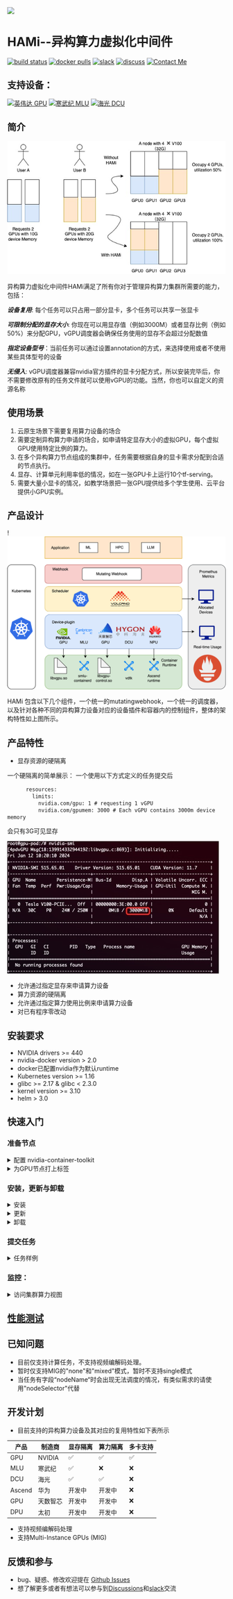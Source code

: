 <img src="https://github.com/4paradigm/k8s-vgpu-scheduler/blob/libopensource/HAMi.jpg" width="200px">

# HAMi--异构算力虚拟化中间件

[![build status](https://github.com/4paradigm/k8s-vgpu-scheduler/actions/workflows/main.yml/badge.svg)](https://github.com/4paradigm/k8s-vgpu-scheduler/actions/workflows/build.yml)
[![docker pulls](https://img.shields.io/docker/pulls/4pdosc/k8s-vgpu.svg)](https://hub.docker.com/r/4pdosc/k8s-vgpu)
[![slack](https://img.shields.io/badge/Slack-Join%20Slack-blue)](https://join.slack.com/t/k8s-device-plugin/shared_invite/zt-oi9zkr5c-LsMzNmNs7UYg6usc0OiWKw)
[![discuss](https://img.shields.io/badge/Discuss-Ask%20Questions-blue)](https://github.com/4paradigm/k8s-device-plugin/discussions)
[![Contact Me](https://img.shields.io/badge/Contact%20Me-blue)](https://github.com/4paradigm/k8s-vgpu-scheduler#contact)

## 支持设备：

[![英伟达 GPU](https://img.shields.io/badge/Nvidia-GPU-blue)](https://github.com/4paradigm/k8s-vgpu-scheduler#preparing-your-gpu-nodes)
[![寒武纪 MLU](https://img.shields.io/badge/寒武纪-Mlu-blue)](docs/cambricon-mlu-support_cn.md)
[![海光 DCU](https://img.shields.io/badge/海光-DCU-blue)](docs/hygon-dcu-support.md)

## 简介

![img](./imgs/example.jpg)

异构算力虚拟化中间件HAMi满足了所有你对于管理异构算力集群所需要的能力，包括：

***设备复用***: 每个任务可以只占用一部分显卡，多个任务可以共享一张显卡

***可限制分配的显存大小***: 你现在可以用显存值（例如3000M）或者显存比例（例如50%）来分配GPU，vGPU调度器会确保任务使用的显存不会超过分配数值

***指定设备型号***：当前任务可以通过设置annotation的方式，来选择使用或者不使用某些具体型号的设备

***无侵入***:  vGPU调度器兼容nvidia官方插件的显卡分配方式，所以安装完毕后，你不需要修改原有的任务文件就可以使用vGPU的功能。当然，你也可以自定义的资源名称

## 使用场景

1. 云原生场景下需要复用算力设备的场合
2. 需要定制异构算力申请的场合，如申请特定显存大小的虚拟GPU，每个虚拟GPU使用特定比例的算力。
3. 在多个异构算力节点组成的集群中，任务需要根据自身的显卡需求分配到合适的节点执行。
4. 显存、计算单元利用率低的情况，如在一张GPU卡上运行10个tf-serving。
5. 需要大量小显卡的情况，如教学场景把一张GPU提供给多个学生使用、云平台提供小GPU实例。

## 产品设计

!<img src="./imgs/arch.png" width = "600" /> 

HAMi 包含以下几个组件，一个统一的mutatingwebhook，一个统一的调度器，以及针对各种不同的异构算力设备对应的设备插件和容器内的控制组件，整体的架构特性如上图所示。

## 产品特性

- 显存资源的硬隔离

一个硬隔离的简单展示：
一个使用以下方式定义的任务提交后
```
      resources:
        limits:
          nvidia.com/gpu: 1 # requesting 1 vGPU
          nvidia.com/gpumem: 3000 # Each vGPU contains 3000m device memory
```
会只有3G可见显存

![img](./imgs/hard_limit.jpg)

- 允许通过指定显存来申请算力设备
- 算力资源的硬隔离
- 允许通过指定算力使用比例来申请算力设备
- 对已有程序零改动

## 安装要求

* NVIDIA drivers >= 440
* nvidia-docker version > 2.0 
* docker已配置nvidia作为默认runtime
* Kubernetes version >= 1.16
* glibc >= 2.17 & glibc < 2.3.0
* kernel version >= 3.10
* helm > 3.0 

## 快速入门

### 准备节点

<details> <summary> 配置 nvidia-container-toolkit </summary>

### GPU节点准备

以下步骤要在所有GPU节点执行,这份README文档假定GPU节点已经安装NVIDIA驱动。它还假设您已经安装docker或container并且需要将nvidia-container-runtime配置为要使用的默认低级运行时。

安装步骤举例：

####
```
# 加入套件仓库
distribution=$(. /etc/os-release;echo $ID$VERSION_ID)
curl -s -L https://nvidia.github.io/libnvidia-container/gpgkey | sudo apt-key add -
curl -s -L https://nvidia.github.io/libnvidia-container/$distribution/libnvidia-container.list | sudo tee /etc/apt/sources.list.d/libnvidia-container.list

sudo apt-get update && sudo apt-get install -y nvidia-container-toolkit
```

##### 配置docker
你需要在节点上将nvidia runtime做为你的docker runtime预设值。我们将编辑docker daemon的配置文件，此文件通常在`/etc/docker/daemon.json`路径：

```
{
    "default-runtime": "nvidia",
    "runtimes": {
        "nvidia": {
            "path": "/usr/bin/nvidia-container-runtime",
            "runtimeArgs": []
        }
    }
}
```
```
systemctl daemon-reload && systemctl restart docker
```
##### 配置containerd
你需要在节点上将nvidia runtime做为你的containerd runtime预设值。我们将编辑containerd daemon的配置文件，此文件通常在`/etc/containerd/config.toml`路径
```
version = 2
[plugins]
  [plugins."io.containerd.grpc.v1.cri"]
    [plugins."io.containerd.grpc.v1.cri".containerd]
      default_runtime_name = "nvidia"

      [plugins."io.containerd.grpc.v1.cri".containerd.runtimes]
        [plugins."io.containerd.grpc.v1.cri".containerd.runtimes.nvidia]
          privileged_without_host_devices = false
          runtime_engine = ""
          runtime_root = ""
          runtime_type = "io.containerd.runc.v2"
          [plugins."io.containerd.grpc.v1.cri".containerd.runtimes.nvidia.options]
            BinaryName = "/usr/bin/nvidia-container-runtime"
```
```
systemctl daemon-reload && systemctl restart containerd
```

</details>

<details> <summary> 为GPU节点打上标签 </summary>

最后，你需要将所有要使用到的GPU节点打上gpu=on标签，否则该节点不会被调度到

```
$ kubectl label nodes {nodeid} gpu=on
```

</details>

### 安装，更新与卸载

<details> <summary> 安装 </summary>

首先使用helm添加我们的vgpu repo

```
helm repo add vgpu-charts https://4paradigm.github.io/k8s-vgpu-scheduler
```

随后，使用下列指令获取集群服务端版本

```
kubectl version
```

在安装过程中须根据集群服务端版本（上一条指令的结果）指定调度器镜像版本，例如集群服务端版本为1.16.8，则可以使用如下指令进行安装

```
$ helm install vgpu vgpu-charts/vgpu --set scheduler.kubeScheduler.imageTag=v1.16.8 -n kube-system
```

你可以修改这里的[配置](docs/config_cn.md)来定制安装

通过kubectl get pods指令看到 `vgpu-device-plugin` 与 `vgpu-scheduler` 两个pod 状态为*Running*  即为安装成功

```
$ kubectl get pods -n kube-system
```

</details>

<details> <summary> 更新 </summary>

只需要更新helm repo，并重新启动整个Chart即可自动完成更新，最新的镜像会被自动下载

```
$ helm uninstall vgpu -n kube-system
$ helm repo update
$ helm install vgpu vgpu -n kube-system
```

> **注意:** *如果你没有清理完任务就进行热更新的话，正在运行的任务可能会出现段错误等报错.*

</details>

<details> <summary> 卸载 </summary>

```
$ helm uninstall vgpu -n kube-system
```

> **注意:** *卸载组件并不会使正在运行的任务失败.*

</details>

### 提交任务

<details> <summary> 任务样例 </summary>

NVIDIA vGPUs 现在能透过资源类型`nvidia.com/gpu`被容器请求：

```
apiVersion: v1
kind: Pod
metadata:
  name: gpu-pod
spec:
  containers:
    - name: ubuntu-container
      image: ubuntu:18.04
      command: ["bash", "-c", "sleep 86400"]
      resources:
        limits:
          nvidia.com/gpu: 2 # 请求2个vGPUs
	  nvidia.com/gpumem: 3000 # 每个vGPU申请3000m显存 （可选，整数类型）
	  nvidia.com/gpucores: 30 # 每个vGPU的算力为30%实际显卡的算力 （可选，整数类型）
```

如果你的任务无法运行在任何一个节点上（例如任务的`nvidia.com/gpu`大于集群中任意一个GPU节点的实际GPU数量）,那么任务会卡在`pending`状态

现在你可以在容器执行`nvidia-smi`命令，然后比较vGPU和实际GPU显存大小的不同。

> **注意:** *1. 如果你使用privileged字段的话，本任务将不会被调度，因为它可见所有的GPU，会对其它任务造成影响.*
> 
> *2. 不要设置nodeName字段，类似需求请使用nodeSelector.* 

</details>

### 监控：

<details> <summary> 访问集群算力视图 </summary>

调度器部署成功后，监控默认自动开启，你可以通过

```
http://{nodeip}:{monitorPort}/metrics
```

来获取监控数据，其中monitorPort可以在Values中进行配置，默认为31992

grafana dashboard [示例](docs/dashboard_cn.md)

> **注意** 节点上的vGPU状态只有在其使用vGPU后才会被统计

</details>

## [性能测试](docs/benchmark_cn.md)

## 已知问题

- 目前仅支持计算任务，不支持视频编解码处理。
- 暂时仅支持MIG的"none"和"mixed"模式，暂时不支持single模式
- 当任务有字段“nodeName“时会出现无法调度的情况，有类似需求的请使用"nodeSelector"代替

## 开发计划

- 目前支持的异构算力设备及其对应的复用特性如下表所示

| 产品  | 制造商 | 显存隔离 | 算力隔离 | 多卡支持 |
|-------------|------------|-----------------|---------------|-------------------|
| GPU         | NVIDIA     | ✅              | ✅            | ✅                |
| MLU         | 寒武纪  | ✅              | ❌            | ❌                |
| DCU         | 海光      | ✅              | ✅            | ❌                |
| Ascend      | 华为     | 开发中     | 开发中   | ❌                |
| GPU         | 天数智芯   | 开发中     | 开发中   | ❌                |
| DPU         | 太初       | 开发中     | 开发中   | ❌                | 
- 支持视频编解码处理
- 支持Multi-Instance GPUs (MIG) 


## 反馈和参与

* bug、疑惑、修改欢迎提在 [Github Issues](https://github.com/4paradigm/k8s-vgpu-scheduler/issues/new)
* 想了解更多或者有想法可以参与到[Discussions](https://github.com/4paradigm/k8s-device-plugin/discussions)和[slack](https://join.slack.com/t/k8s-device-plugin/shared_invite/zt-oi9zkr5c-LsMzNmNs7UYg6usc0OiWKw)交流

